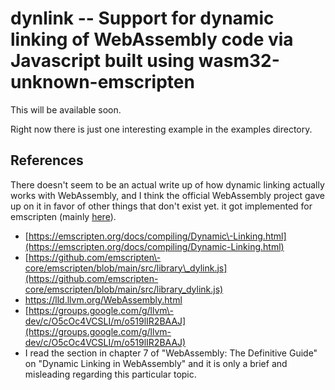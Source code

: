 # dynlink \-\- Support for dynamic linking of WebAssembly code via Javascript built using wasm32\-unknown\-emscripten

This will be available soon.

Right now there is just one interesting example in the examples directory.

## References

There doesn't seem to be an actual write up of how dynamic linking actually works with WebAssembly, and I think the official WebAssembly project gave up on it in favor of other things that don't exist yet.   it got implemented for emscripten \(mainly [here](https://github.com/emscripten-core/emscripten/blob/main/src/library_dylink.js)\). 

- [https://emscripten.org/docs/compiling/Dynamic\-Linking.html](https://emscripten.org/docs/compiling/Dynamic-Linking.html) 
- [https://github.com/emscripten\-core/emscripten/blob/main/src/library\_dylink.js](https://github.com/emscripten-core/emscripten/blob/main/src/library_dylink.js) 
- https://lld.llvm.org/WebAssembly.html
- [https://groups.google.com/g/llvm\-dev/c/O5cOc4VCSLI/m/o519lIR2BAAJ](https://groups.google.com/g/llvm-dev/c/O5cOc4VCSLI/m/o519lIR2BAAJ)
- I read the section in chapter 7 of "WebAssembly: The Definitive Guide" on "Dynamic Linking in WebAssembly"  and it is only a brief and misleading regarding this particular topic.

